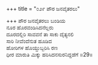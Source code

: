 +++
title = "೦೨೯ ಪೌರ ಜನವೈತರಲು"

+++
ಪೌರ ಜನವೈತರಲು ಬಂಡಿಯ  
ನೂರ ಹೊರವಂಡಿಸಿದನೆಲ್ಲರು   
ದೂರದಲ್ಲಿರಿ ಸಾವವನೆ ತಾ ಸಾಕು ದೈತ್ಯನಲಿ   
ಸಾರಿ ನೀವೆಂದೆನುತ ಹೂಡಿದ   
ಹೋರಿಗಳ ಹೊಯ್ದುಬ್ಬರಿಸಿ ರಣ  
ಧೀರ ಮಾರುತಿ ಮಿಕ್ಕು ಹರಿಸಿದನಸುರನಿದ್ದಡೆಗೆ     ॥29॥